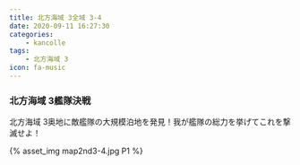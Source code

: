 ```yaml
---
title: 北方海域 3全域 3-4
date: 2020-09-11 16:27:30
categories:
    - kancolle
tags:
    - 北方海域 3
icon: fa-music
---
```


### 北方海域 3艦隊決戦
北方海域 3奥地に敵艦隊の大規模泊地を発見！我が艦隊の総力を挙げてこれを撃滅せよ！

<!-- <div style="width: 100%;padding-bottom: 59%;position: relative;">
    <div
        style="position: absolute;left: 0;top: 0;width: 100%;height: 100%;background-repeat: no-repeat;background-image: url('./04_image.png');background-position: 0px 0px;background-size: 200%;">
        <div
            style="position: relative;left: 0;top: 0;width: 100%;height: 100%;background-repeat: no-repeat;background-image: url('./04_image.png');background-position: 100% 0px;background-size:200%;z-index: 2;">
        </div>
    </div>
</div> -->

{% asset_img map2nd3-4.jpg P1 %}